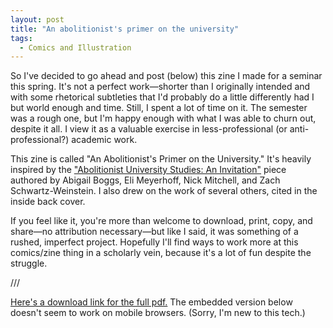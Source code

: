 ```yaml
---
layout: post
title: "An abolitionist's primer on the university"
tags:
  - Comics and Illustration
---
```


So I've decided to go ahead and post (below) this zine I made for a seminar this spring. It's not a perfect work—shorter than I originally intended and with some rhetorical subtleties that I'd probably do a little differently had I but world enough and time. Still, I spent a lot of time on it. The semester was a rough one, but I'm happy enough with what I was able to churn out, despite it all. I view it as a valuable exercise in less-professional (or anti-professional?) academic work.

This zine is called "An Abolitionist's Primer on the University." It's heavily inspired by the ["Abolitionist University Studies: An Invitation"](https://abolitionjournal.org/abolitionist-university-studies-an-invitation/) piece authored by Abigail Boggs, Eli Meyerhoff, Nick Mitchell, and Zach Schwartz-Weinstein. I also drew on the work of several others, cited in the inside back cover.

If you feel like it, you're more than welcome to download, print, copy, and share—no attribution necessary—but like I said, it was something of a rushed, imperfect project. Hopefully I'll find ways to work more at this comics/zine thing in a scholarly vein, because it's a lot of fun despite the struggle.

///

[Here's a download link for the full pdf.](/assets/pdf/An_Abolitionists_Primer_on_the_University.pdf) The embedded version below doesn't seem to work on mobile browsers. (Sorry, I'm new to this tech.)

<object width="750" height="900" type="application/pdf" data="/assets/pdf/An_Abolitionists_Primer_on_the_University.pdf"></object>

